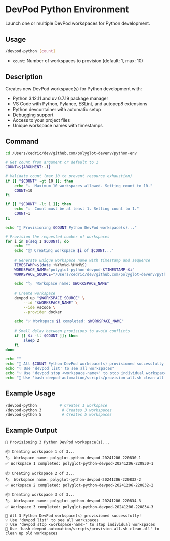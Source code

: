 # DevPod Python Environment

Launch one or multiple DevPod workspaces for Python development.

## Usage

```bash
/devpod-python [count]
```

- `count`: Number of workspaces to provision (default: 1, max: 10)

## Description

Creates new DevPod workspace(s) for Python development with:
- Python 3.12.11 and uv 0.7.19 package manager
- VS Code with Python, Pylance, ESLint, and autopep8 extensions
- Python devcontainer with automatic setup
- Debugging support
- Access to your project files
- Unique workspace names with timestamps

## Command

```bash
cd /Users/cedric/dev/github.com/polyglot-devenv/python-env

# Get count from argument or default to 1
COUNT=${ARGUMENT:-1}

# Validate count (max 10 to prevent resource exhaustion)
if [[ "$COUNT" -gt 10 ]]; then
    echo "⚠️  Maximum 10 workspaces allowed. Setting count to 10."
    COUNT=10
fi

if [[ "$COUNT" -lt 1 ]]; then
    echo "⚠️  Count must be at least 1. Setting count to 1."
    COUNT=1
fi

echo "🐍 Provisioning $COUNT Python DevPod workspace(s)..."

# Provision the requested number of workspaces
for i in $(seq 1 $COUNT); do
    echo ""
    echo "📦 Creating workspace $i of $COUNT..."
    
    # Generate unique workspace name with timestamp and sequence
    TIMESTAMP=$(date +%Y%m%d-%H%M%S)
    WORKSPACE_NAME="polyglot-python-devpod-$TIMESTAMP-$i"
    WORKSPACE_SOURCE="/Users/cedric/dev/github.com/polyglot-devenv/python-env"
    
    echo "🏷️  Workspace name: $WORKSPACE_NAME"
    
    # Create workspace
    devpod up "$WORKSPACE_SOURCE" \
        --id "$WORKSPACE_NAME" \
        --ide vscode \
        --provider docker
    
    echo "✅ Workspace $i completed: $WORKSPACE_NAME"
    
    # Small delay between provisions to avoid conflicts
    if [[ $i -lt $COUNT ]]; then
        sleep 2
    fi
done

echo ""
echo "🎉 All $COUNT Python DevPod workspace(s) provisioned successfully!"
echo "💡 Use 'devpod list' to see all workspaces"
echo "💡 Use 'devpod stop <workspace-name>' to stop individual workspaces"
echo "🧹 Use 'bash devpod-automation/scripts/provision-all.sh clean-all' to clean up old workspaces"
```

## Example Usage

```bash
/devpod-python          # Creates 1 workspace
/devpod-python 3         # Creates 3 workspaces  
/devpod-python 5         # Creates 5 workspaces
```

## Example Output

```
🐍 Provisioning 3 Python DevPod workspace(s)...

📦 Creating workspace 1 of 3...
🏷️  Workspace name: polyglot-python-devpod-20241206-220830-1
✅ Workspace 1 completed: polyglot-python-devpod-20241206-220830-1

📦 Creating workspace 2 of 3...
🏷️  Workspace name: polyglot-python-devpod-20241206-220832-2
✅ Workspace 2 completed: polyglot-python-devpod-20241206-220832-2

📦 Creating workspace 3 of 3...
🏷️  Workspace name: polyglot-python-devpod-20241206-220834-3
✅ Workspace 3 completed: polyglot-python-devpod-20241206-220834-3

🎉 All 3 Python DevPod workspace(s) provisioned successfully!
💡 Use 'devpod list' to see all workspaces
💡 Use 'devpod stop <workspace-name>' to stop individual workspaces
🧹 Use 'bash devpod-automation/scripts/provision-all.sh clean-all' to clean up old workspaces
```